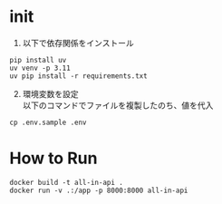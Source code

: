 # init
1. 以下で依存関係をインストール
```
pip install uv
uv venv -p 3.11
uv pip install -r requirements.txt
```
2. 環境変数を設定  
以下のコマンドでファイルを複製したのち、値を代入
```
cp .env.sample .env
```

# How to Run
```
docker build -t all-in-api .
docker run -v .:/app -p 8000:8000 all-in-api
```